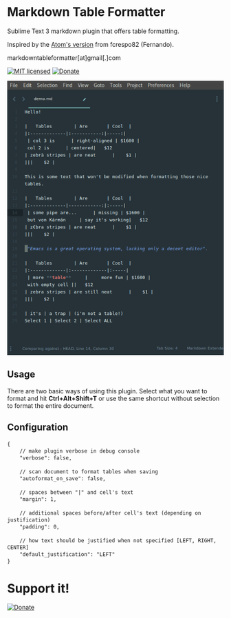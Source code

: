 # Markdown Table Formatter

Sublime Text 3 markdown plugin that offers table formatting.

Inspired by the [Atom's version](https://atom.io/packages/markdown-table-formatter) from fcrespo82 (Fernando).

markdowntableformatter[at]gmail[.]com

[![MIT licensed][img-mit]](./LICENSE)
[![Donate][img-paypal]][donate-paypal]

![Example](mtf_show_off_small.gif)


## Usage

There are two basic ways of using this plugin. Select what you want to format and hit **Ctrl+Alt+Shift+T** or use the same shortcut without selection to format the entire document.  

## Configuration

```
{
	// make plugin verbose in debug console
	"verbose": false,

	// scan document to format tables when saving
	"autoformat_on_save": false,

	// spaces between "|" and cell's text
	"margin": 1,

	// additional spaces before/after cell's text (depending on justification)
	"padding": 0,

	// how text should be justified when not specified [LEFT, RIGHT, CENTER]
	"default_justification": "LEFT"
}
```

# Support it!
[![Donate][img-paypal]][donate-paypal]


[donate-paypal]: https://www.paypal.com/cgi-bin/webscr?cmd=_s-xclick&hosted_button_id=WAQUTBM9K8246

[img-mit]: https://img.shields.io/badge/license-MIT-blue.svg
[img-paypal]: https://img.shields.io/badge/Donate-PayPal-blue.svg
